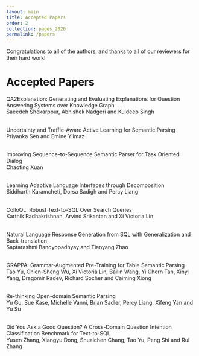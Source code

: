 ```yaml
---
layout: main
title: Accepted Papers
order: 2
collection: pages_2020
permalink: /papers
---
```

Congratulations to all of the authors, and thanks to all of our reviewers for their hard work!

# Accepted Papers

QA2Explanation: Generating and Evaluating Explanations for Question Answering Systems over Knowledge Graph<br>
Saeedeh Shekarpour, Abhishek Nadgeri and Kuldeep Singh<br><br>

Uncertainty and Traffic-Aware Active Learning for Semantic Parsing<br>
Priyanka Sen and Emine Yilmaz<br><br>

Improving Sequence-to-Sequence Semantic Parser for Task Oriented Dialog<br>
Chaoting Xuan<br><br>

Learning Adaptive Language Interfaces through Decomposition<br>
Siddharth Karamcheti, Dorsa Sadigh and Percy Liang<br><br>

ColloQL: Robust Text-to-SQL Over Search Queries<br>
Karthik Radhakrishnan, Arvind Srikantan and Xi Victoria Lin<br><br>

Natural Language Response Generation from SQL with Generalization and Back-translation<br>
Saptarashmi Bandyopadhyay and Tianyang Zhao<br><br>

GRAPPA: Grammar-Augmented Pre-Training for Table Semantic Parsing<br>
Tao Yu, Chien-Sheng Wu, Xi Victoria Lin, Bailin Wang, Yi Chern Tan, Xinyi Yang, Dragomir Radev, Richard Socher and Caiming Xiong<br><br>

Re-thinking Open-domain Semantic Parsing<br>
Yu Gu, Sue Kase, Michelle Vanni, Brian Sadler, Percy Liang, Xifeng Yan and Yu Su<br><br>

Did You Ask a Good Question? A Cross-Domain Question Intention Classification Benchmark for Text-to-SQL<br>
Yusen Zhang, Xiangyu Dong, Shuaichen Chang, Tao Yu, Peng Shi and Rui Zhang<br><br>


<!-- ### Research Track

**[Inspecting Unification of Encoding and Matching with Transformer: A Case Study of Machine Reading Comprehension](/assets/papers/3_Paper.pdf)**<br>
Hangbo Bao, Li Dong, Furu Wei, Wenhui Wang, Nan Yang, Lei Cui, Songhao Piao and Ming Zhou -->